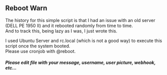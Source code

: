 ## Reboot Warn  

The history for this simple script is that I had an issue with an old server (DELL PE 1950 II) and it rebooted randomly from time to time.  
And to track this, being lazy as I was, I just wrote this.  

I used Ubuntu Server and rc.local (which is not a good way) to execute this script once the system booted.  
Please use cronjob with @reboot.  

##### Please edit file with your message, username, user picture, webhook, etc...
